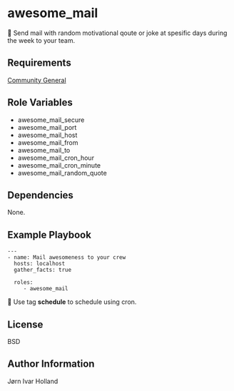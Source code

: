 awesome\_mail
=============

📧 Send mail with random motivational qoute or joke at spesific days during the week to your team.

Requirements
------------

[Community General](https://galaxy.ansible.com/community/general)

Role Variables
--------------

- awesome\_mail\_secure
- awesome\_mail\_port
- awesome\_mail\_host
- awesome\_mail\_from
- awesome\_mail\_to
- awesome\_mail\_cron\_hour
- awesome\_mail\_cron\_minute
- awesome\_mail\_random\_quote

Dependencies
------------

None.

Example Playbook
----------------

    ---
    - name: Mail awesomeness to your crew
      hosts: localhost
      gather_facts: true

      roles:
         - awesome_mail

📅 Use tag **schedule** to schedule using cron.

License
-------

BSD

Author Information
------------------

Jørn Ivar Holland
